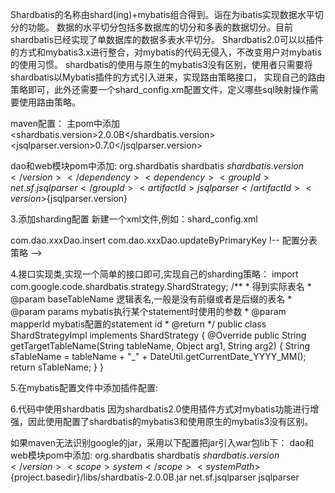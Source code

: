 Shardbatis的名称由shard(ing)+mybatis组合得到。诣在为ibatis实现数据水平切分的功能。
数据的水平切分包括多数据库的切分和多表的数据切分。目前shardbatis已经实现了单数据库的数据多表水平切分。
Shardbatis2.0可以以插件的方式和mybatis3.x进行整合，对mybatis的代码无侵入，不改变用户对mybatis的使用习惯。
shardbatis的使用与原生的mybatis3没有区别，使用者只需要将shardbatis以Mybatis插件的方式引入进来，实现路由策略接口，
实现自己的路由策略即可，此外还需要一个shard_config.xm配置文件，定义哪些sql映射操作需要使用路由策略。


maven配置：
主pom中添加
<shardbatis.version>2.0.0B</shardbatis.version>
<jsqlparser.version>0.7.0</jsqlparser.version>


dao和web模块pom中添加:
<dependency>
<groupId>org.shardbatis</groupId>
<artifactId>shardbatis</artifactId>
<version>${shardbatis.version}</version>
</dependency>
<dependency>
<groupId>net.sf.jsqlparser</groupId>
<artifactId>jsqlparser</artifactId>
<version>${jsqlparser.version}</version>
</dependency>




3.添加sharding配置
新建一个xml文件,例如：shard_config.xml


<?xml version="1.0" encoding="UTF-8"?>
<!DOCTYPE shardingConfig PUBLIC "-//shardbatis.googlecode.com//DTD Shardbatis 2.0//EN"
  "http://shardbatis.googlecode.com/dtd/shardbatis-config.dtd">
<shardingConfig>
        <!--
                parseList可选配置
                如果配置了parseList,只有在parseList范围内的sql才会被解析和修改，配置 dao中的方法
        -->
       <parseList>
                <value>com.dao.xxxDao.insert</value>
                <value>com.dao.xxxDao.updateByPrimaryKey</value>
       </parseList>
       !--
                配置分表策略
        -->
        <strategy tableName = "T_xxx表名" strategyClass = "com.dao.impl.ShardStrategyImpl"/>
</shardingConfig>


4.接口实现类,实现一个简单的接口即可,实现自己的sharding策略：
import com.google.code.shardbatis.strategy.ShardStrategy;
/**
         * 得到实际表名
         * @param baseTableName 逻辑表名,一般是没有前缀或者是后缀的表名
         * @param params mybatis执行某个statement时使用的参数
         * @param mapperId mybatis配置的statement id
         * @return
         */
public class ShardStrategyImpl implements ShardStrategy {
@Override
public String getTargetTableName(String tableName, Object arg1, String arg2) {
String sTableName = tableName + "_" + DateUtil.getCurrentDate_YYYY_MM();
return sTableName;
}
}


5.在mybatis配置文件中添加插件配置:
<plugins>
<plugin interceptor="com.google.code.shardbatis.plugin.ShardPlugin">
<property name="shardingConfig" value="shard_config.xml"/>
</plugin>
</plugins>


6.代码中使用shardbatis
因为shardbatis2.0使用插件方式对mybatis功能进行增强，因此使用配置了shardbatis的mybatis3和使用原生的mybatis3没有区别。


如果maven无法识别google的jar，采用以下配置把jar引入war包lib下：
dao和web模块pom中添加:
<dependency>
<groupId>org.shardbatis</groupId>
<artifactId>shardbatis</artifactId>
<version>${shardbatis.version}</version>
<scope>system</scope>
<systemPath>${project.basedir}/libs/shardbatis-2.0.0B.jar</systemPath>
</dependency>
<dependency>
<groupId>net.sf.jsqlparser</groupId>
<artifactId>jsqlparser</artifactId>
</dependency>